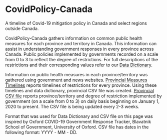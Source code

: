 # CovidPolicy-Canada
A timeline of Covid-19 mitigation policy in Canada and select regions outside Canada. 

CovidPolicy-Canada gathers information on common public health measures for each province and territory in Canada. This information can assist in understanding government responses in every province across Canada. Public policies implemented by governments recorded on a scale from 0 to 3 to reflect the degree of restrictions. For full descriptions of the restrictions and their corresponding values refer to our [Data Dictionary](https://github.com/ddick8/CovidPolicy-Canada/blob/main/Data%20Dictionary.md). 

Information on public health measures in each province/territory was gathered using government and news websites. [Provincial Measures Timelines](https://github.com/ddick8/CovidPolicy-Canada/blob/main/Mitigation%20implementations%20timelines.xlsx) reports timelines of restrictions for every province.  Using these timelines and data dictionary, provincial CSV file was created. [Provincial CSV file](https://github.com/ddick8/CovidPolicy-Canada/blob/main/Provincial.csv) reports province/territory and degree of restriction implemented by government (on a scale from 0 to 3) on daily basis beginning on January 1, 2020 to present. The CSV file is being updated every 2-3 weeks. 

Format that was used for Data Dictionary and CSV file on this page was inspired by Oxford COVID-19 Government Response Tracker, Blavatnik School of Government, University of Oxford. CSV file has dates in the following format: YYYY - MM - DD. 



